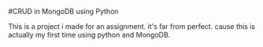 #CRUD in MongoDB using Python

This is a project i made for an assignment. it's far from perfect. cause this is actually my first time using python and MongoDB.

